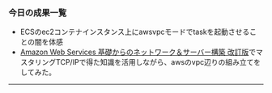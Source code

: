 ### 今日の成果一覧

- ECSのec2コンテナインスタンス上にawsvpcモードでtaskを起動させることの闇を体感
- [Amazon Web Services 基礎からのネットワーク＆サーバー構築 改訂版](https://www.amazon.co.jp/Amazon-Web-Services-%E5%9F%BA%E7%A4%8E%E3%81%8B%E3%82%89%E3%81%AE%E3%83%8D%E3%83%83%E3%83%88%E3%83%AF%E3%83%BC%E3%82%AF%EF%BC%86%E3%82%B5%E3%83%BC%E3%83%90%E3%83%BC%E6%A7%8B%E7%AF%89-%E6%94%B9%E8%A8%82%E7%89%88-ebook/dp/B06Y5ZSYY4/ref=sr_1_1?s=digital-text&ie=UTF8&qid=1540015149&sr=1-1&keywords=aws+%E3%83%8D%E3%83%83%E3%83%88%E3%83%AF%E3%83%BC%E3%82%AF)でマスタリングTCP/IPで得た知識を活用しながら、awsのvpc辺りの組み立てをしてみた。

---
 
